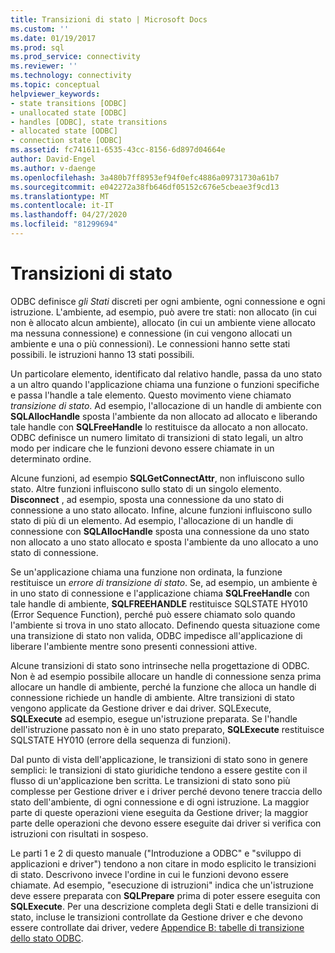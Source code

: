 ```yaml
---
title: Transizioni di stato | Microsoft Docs
ms.custom: ''
ms.date: 01/19/2017
ms.prod: sql
ms.prod_service: connectivity
ms.reviewer: ''
ms.technology: connectivity
ms.topic: conceptual
helpviewer_keywords:
- state transitions [ODBC]
- unallocated state [ODBC]
- handles [ODBC], state transitions
- allocated state [ODBC]
- connection state [ODBC]
ms.assetid: fc741611-6535-43cc-8156-6d897d04664e
author: David-Engel
ms.author: v-daenge
ms.openlocfilehash: 3a480b7ff8953ef94f0efc4886a09731730a61b7
ms.sourcegitcommit: e042272a38fb646df05152c676e5cbeae3f9cd13
ms.translationtype: MT
ms.contentlocale: it-IT
ms.lasthandoff: 04/27/2020
ms.locfileid: "81299694"
---
```

# <a name="state-transitions"></a>Transizioni di stato
ODBC definisce *gli Stati* discreti per ogni ambiente, ogni connessione e ogni istruzione. L'ambiente, ad esempio, può avere tre stati: non allocato (in cui non è allocato alcun ambiente), allocato (in cui un ambiente viene allocato ma nessuna connessione) e connessione (in cui vengono allocati un ambiente e una o più connessioni). Le connessioni hanno sette stati possibili. le istruzioni hanno 13 stati possibili.  
  
 Un particolare elemento, identificato dal relativo handle, passa da uno stato a un altro quando l'applicazione chiama una funzione o funzioni specifiche e passa l'handle a tale elemento. Questo movimento viene chiamato *transizione di stato*. Ad esempio, l'allocazione di un handle di ambiente con **SQLAllocHandle** sposta l'ambiente da non allocato ad allocato e liberando tale handle con **SQLFreeHandle** lo restituisce da allocato a non allocato. ODBC definisce un numero limitato di transizioni di stato legali, un altro modo per indicare che le funzioni devono essere chiamate in un determinato ordine.  
  
 Alcune funzioni, ad esempio **SQLGetConnectAttr**, non influiscono sullo stato. Altre funzioni influiscono sullo stato di un singolo elemento. **Disconnect** , ad esempio, sposta una connessione da uno stato di connessione a uno stato allocato. Infine, alcune funzioni influiscono sullo stato di più di un elemento. Ad esempio, l'allocazione di un handle di connessione con **SQLAllocHandle** sposta una connessione da uno stato non allocato a uno stato allocato e sposta l'ambiente da uno allocato a uno stato di connessione.  
  
 Se un'applicazione chiama una funzione non ordinata, la funzione restituisce un *errore di transizione di stato*. Se, ad esempio, un ambiente è in uno stato di connessione e l'applicazione chiama **SQLFreeHandle** con tale handle di ambiente, **SQLFREEHANDLE** restituisce SQLSTATE HY010 (Error Sequence Function), perché può essere chiamato solo quando l'ambiente si trova in uno stato allocato. Definendo questa situazione come una transizione di stato non valida, ODBC impedisce all'applicazione di liberare l'ambiente mentre sono presenti connessioni attive.  
  
 Alcune transizioni di stato sono intrinseche nella progettazione di ODBC. Non è ad esempio possibile allocare un handle di connessione senza prima allocare un handle di ambiente, perché la funzione che alloca un handle di connessione richiede un handle di ambiente. Altre transizioni di stato vengono applicate da Gestione driver e dai driver. SQLExecute, **SQLExecute** ad esempio, esegue un'istruzione preparata. Se l'handle dell'istruzione passato non è in uno stato preparato, **SQLExecute** restituisce SQLSTATE HY010 (errore della sequenza di funzioni).  
  
 Dal punto di vista dell'applicazione, le transizioni di stato sono in genere semplici: le transizioni di stato giuridiche tendono a essere gestite con il flusso di un'applicazione ben scritta. Le transizioni di stato sono più complesse per Gestione driver e i driver perché devono tenere traccia dello stato dell'ambiente, di ogni connessione e di ogni istruzione. La maggior parte di queste operazioni viene eseguita da Gestione driver; la maggior parte delle operazioni che devono essere eseguite dai driver si verifica con istruzioni con risultati in sospeso.  
  
 Le parti 1 e 2 di questo manuale ("Introduzione a ODBC" e "sviluppo di applicazioni e driver") tendono a non citare in modo esplicito le transizioni di stato. Descrivono invece l'ordine in cui le funzioni devono essere chiamate. Ad esempio, "esecuzione di istruzioni" indica che un'istruzione deve essere preparata con **SQLPrepare** prima di poter essere eseguita con **SQLExecute**. Per una descrizione completa degli Stati e delle transizioni di stato, incluse le transizioni controllate da Gestione driver e che devono essere controllate dai driver, vedere [Appendice B: tabelle di transizione dello stato ODBC](../../../odbc/reference/appendixes/appendix-b-odbc-state-transition-tables.md).
